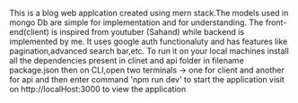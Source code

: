 This is a blog web applcation created using mern stack.The models used in mongo Db are simple for implementation and  for understanding.
The front-end(client) is inspired from youtuber (Sahand) while backend is implemented by me.
It uses google auth functionaluty and has features like pagination,advanced search bar,etc.
To run it on your local machines install all the dependencies present in clinet and api folder in filename package.json
then on CLI,open two terminals -> one for client and another for api
and then enter command 'npm run dev' to start the application
visit on http://localHost:3000 to view the application
